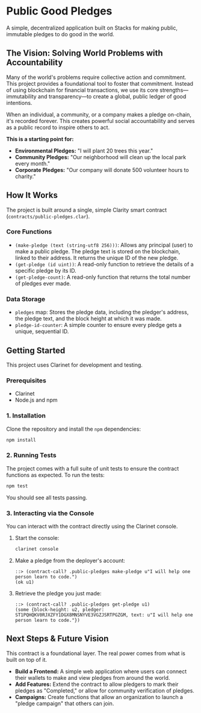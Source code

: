 # Public Good Pledges

A simple, decentralized application built on Stacks for making public, immutable pledges to do good in the world.

## The Vision: Solving World Problems with Accountability

Many of the world's problems require collective action and commitment. This project provides a foundational tool to foster that commitment. Instead of using blockchain for financial transactions, we use its core strengths—immutability and transparency—to create a global, public ledger of good intentions.

When an individual, a community, or a company makes a pledge on-chain, it's recorded forever. This creates powerful social accountability and serves as a public record to inspire others to act.

**This is a starting point for:**
*   **Environmental Pledges:** "I will plant 20 trees this year."
*   **Community Pledges:** "Our neighborhood will clean up the local park every month."
*   **Corporate Pledges:** "Our company will donate 500 volunteer hours to charity."

## How It Works

The project is built around a single, simple Clarity smart contract (`contracts/public-pledges.clar`).

### Core Functions

*   `(make-pledge (text (string-utf8 256)))`: Allows any principal (user) to make a public pledge. The pledge text is stored on the blockchain, linked to their address. It returns the unique ID of the new pledge.
*   `(get-pledge (id uint))`: A read-only function to retrieve the details of a specific pledge by its ID.
*   `(get-pledge-count)`: A read-only function that returns the total number of pledges ever made.

### Data Storage

*   `pledges` map: Stores the pledge data, including the pledger's address, the pledge text, and the block height at which it was made.
*   `pledge-id-counter`: A simple counter to ensure every pledge gets a unique, sequential ID.

## Getting Started

This project uses Clarinet for development and testing.

### Prerequisites

*   Clarinet
*   Node.js and npm

### 1. Installation

Clone the repository and install the `npm` dependencies:

```bash
npm install
```

### 2. Running Tests

The project comes with a full suite of unit tests to ensure the contract functions as expected. To run the tests:

```bash
npm test
```

You should see all tests passing.

### 3. Interacting via the Console

You can interact with the contract directly using the Clarinet console.

1.  Start the console:
    ```bash
    clarinet console
    ```

2.  Make a pledge from the deployer's account:
    ```clarity
    ::> (contract-call? .public-pledges make-pledge u"I will help one person learn to code.")
    (ok u1)
    ```

3.  Retrieve the pledge you just made:
    ```clarity
    ::> (contract-call? .public-pledges get-pledge u1)
    (some {block-height: u2, pledger: ST1PQHQKV0RJXZFY1DGX8MNSNYVE3VGZJSRTPGZGM, text: u"I will help one person learn to code."})
    ```

## Next Steps & Future Vision

This contract is a foundational layer. The real power comes from what is built on top of it.

*   **Build a Frontend:** A simple web application where users can connect their wallets to make and view pledges from around the world.
*   **Add Features:** Extend the contract to allow pledgers to mark their pledges as "Completed," or allow for community verification of pledges.
*   **Campaigns:** Create functions that allow an organization to launch a "pledge campaign" that others can join.